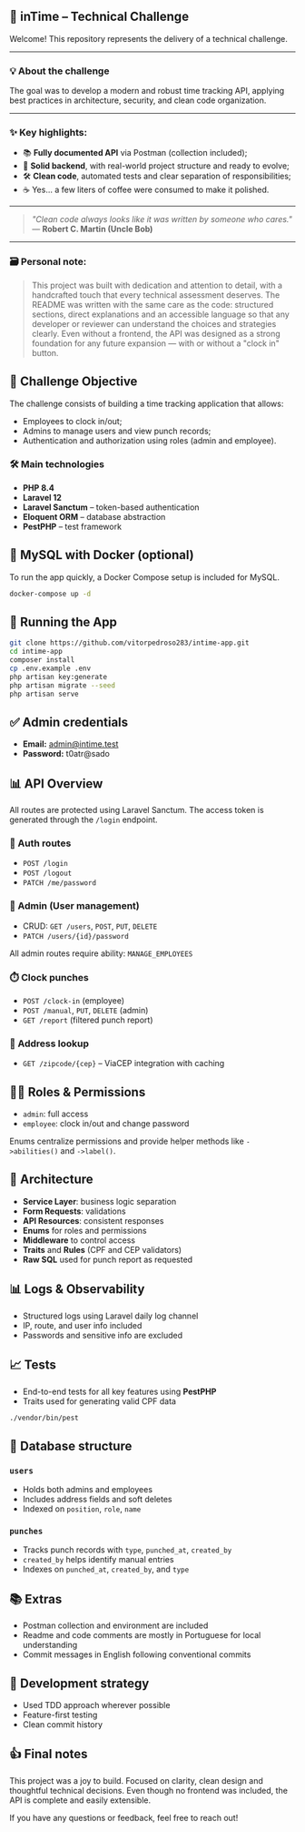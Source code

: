 ## 📘 inTime – Technical Challenge

Welcome! This repository represents the delivery of a technical challenge.

---

### 💡 About the challenge

The goal was to develop a modern and robust time tracking API, applying best practices in architecture, security, and clean code organization.

---

### ✨ Key highlights:

* 📚 **Fully documented API** via Postman (collection included);
* 🧱 **Solid backend**, with real-world project structure and ready to evolve;
* 🛠️ **Clean code**, automated tests and clear separation of responsibilities;
* ☕ Yes... a few liters of coffee were consumed to make it polished.

---

> *"Clean code always looks like it was written by someone who cares."*
> — **Robert C. Martin (Uncle Bob)**

---

### 🗃️ Personal note:

> This project was built with dedication and attention to detail, with a handcrafted touch that every technical assessment deserves.
> The README was written with the same care as the code: structured sections, direct explanations and an accessible language so that any developer or reviewer can understand the choices and strategies clearly.
> Even without a frontend, the API was designed as a strong foundation for any future expansion — with or without a "clock in" button.

## 🌟 Challenge Objective

The challenge consists of building a time tracking application that allows:

* Employees to clock in/out;
* Admins to manage users and view punch records;
* Authentication and authorization using roles (admin and employee).

### 🛠️ Main technologies

* **PHP 8.4**
* **Laravel 12**
* **Laravel Sanctum** – token-based authentication
* **Eloquent ORM** – database abstraction
* **PestPHP** – test framework

## 🐬 MySQL with Docker (optional)

To run the app quickly, a Docker Compose setup is included for MySQL.

```bash
docker-compose up -d
```

## 🚀 Running the App

```bash
git clone https://github.com/vitorpedroso283/intime-app.git
cd intime-app
composer install
cp .env.example .env
php artisan key:generate
php artisan migrate --seed
php artisan serve
```

## ✅ Admin credentials

* **Email:** [admin@intime.test](mailto:admin@intime.test)
* **Password:** t0atr\@sado

## 📊 API Overview

All routes are protected using Laravel Sanctum. The access token is generated through the `/login` endpoint.

### 🔐 Auth routes

* `POST /login`
* `POST /logout`
* `PATCH /me/password`

### 👤 Admin (User management)

* CRUD: `GET /users`, `POST`, `PUT`, `DELETE`
* `PATCH /users/{id}/password`

All admin routes require ability: `MANAGE_EMPLOYEES`

### ⏱️ Clock punches

* `POST /clock-in` (employee)
* `POST /manual`, `PUT`, `DELETE` (admin)
* `GET /report` (filtered punch report)

### 📌 Address lookup

* `GET /zipcode/{cep}` – ViaCEP integration with caching

## 🧑‍💼 Roles & Permissions

* `admin`: full access
* `employee`: clock in/out and change password

Enums centralize permissions and provide helper methods like `->abilities()` and `->label()`.

## 📝 Architecture

* **Service Layer**: business logic separation
* **Form Requests**: validations
* **API Resources**: consistent responses
* **Enums** for roles and permissions
* **Middleware** to control access
* **Traits** and **Rules** (CPF and CEP validators)
* **Raw SQL** used for punch report as requested

## 📊 Logs & Observability

* Structured logs using Laravel daily log channel
* IP, route, and user info included
* Passwords and sensitive info are excluded

## 📈 Tests

* End-to-end tests for all key features using **PestPHP**
* Traits used for generating valid CPF data

```bash
./vendor/bin/pest
```

## 📃 Database structure

### `users`

* Holds both admins and employees
* Includes address fields and soft deletes
* Indexed on `position`, `role`, `name`

### `punches`

* Tracks punch records with `type`, `punched_at`, `created_by`
* `created_by` helps identify manual entries
* Indexes on `punched_at`, `created_by`, and `type`

## 📚 Extras

* Postman collection and environment are included
* Readme and code comments are mostly in Portuguese for local understanding
* Commit messages in English following conventional commits

## 🚧 Development strategy

* Used TDD approach wherever possible
* Feature-first testing
* Clean commit history

## 👍 Final notes

This project was a joy to build. Focused on clarity, clean design and thoughtful technical decisions. Even though no frontend was included, the API is complete and easily extensible.

If you have any questions or feedback, feel free to reach out!
